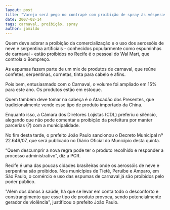 ```yaml
---
layout: post
title: "Varejo será pego no contrapé com proibição de spray às vésperas do Carnaval"
date: 2007-02-14
tags: carnaval, proibição, spray
author: jamildo
---
```

Quem deve adorar a proibi&ccedil;&atilde;o da comercializa&ccedil;&atilde;o e o uso dos aeross&oacute;is de neve e serpentina artificiais - conhecidos popularmente como espuminhas de carnaval - est&atilde;o proibidos no Recife &eacute; o pessoal do Wal Mart, que controla o Bompre&ccedil;o.

As espumas fazem parte de um mix de produtos de carnaval, que re&uacute;ne confetes, serpentinas, cornetas, tinta para cabelo e afins.

Pois bem, entusiasmado com o Carnaval, o volume foi ampliado em 15% para este ano. Os produtos est&atilde;o em estoque.

Quem tamb&eacute;m deve tomar na cabe&ccedil;a &eacute; o Atacad&atilde;o dos Presentes, que tradicionalmente vende esse tipo de produto importado da China.

Enquanto isso, a C&acirc;mara dos Diretores Lojistas (CDL) preferiu o sil&ecirc;ncio, alegando que n&atilde;o pode comentar a proibi&ccedil;&atilde;o da prefeitura por manter parcerias (?) com a municipalidade.

No fim desta tarde, o prefeito Jo&atilde;o Paulo sancionou o Decreto Municipal n&ordm; 22.646/07, que ser&aacute; publicado no Di&aacute;rio Oficial do Munic&iacute;pio desta quinta.

&ldquo;Quem descumprir a nova regra pode ter o produto recolhido e responder a processo administrativo&rdquo;, diz a PCR.

Recife &eacute; uma das poucas cidades brasileiras onde os aeross&oacute;is de neve e serpentina s&atilde;o proibidos. Nos munic&iacute;pios de Tiet&ecirc;, Peru&iacute;be e Amparo, em S&atilde;o Paulo, o com&eacute;rcio e uso das espumas de carnaval j&aacute; s&atilde;o proibidos pelo poder p&uacute;blico.

"Al&eacute;m dos danos &agrave; sa&uacute;de, h&aacute; que se levar em conta todo o desconforto e constrangimento que esse tipo de produto provoca, sendo potencialmente gerador de viol&ecirc;ncia", justificou o prefeito Jo&atilde;o Paulo.